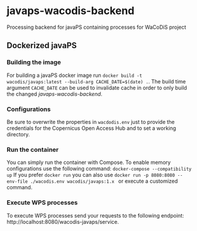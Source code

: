# javaps-wacodis-backend
Processing backend for javaPS containing processes for WaCoDiS project

## Dockerized javaPS

### Building the image

For building a javaPS docker image run `docker build -t wacodis/javaps:latest --build-arg CACHE_DATE=$(date) .`.
The build time argument `CACHE_DATE` can be used to invalidate cache in order to only build the changed _javaps-wacodis-backend_.

### Configurations

Be sure to overwrite the properties in `wacdodis.env` just to provide the credentials for the Copernicus Open Access Hub and to set a working directory.

### Run the container

You can simply run the container with Compose. To enable memory configurations use the following command: `docker-compose --compatibility up`
If you prefer `docker run` you can also use `docker run -p 8080:8080 --env-file ./wacodis.env wacodis/javaps:1.x ` or execute a customized command.

### Execute WPS processes

To execute WPS processes send your requests to the following endpoint: http://localhost:8080/wacodis-javaps/service.
